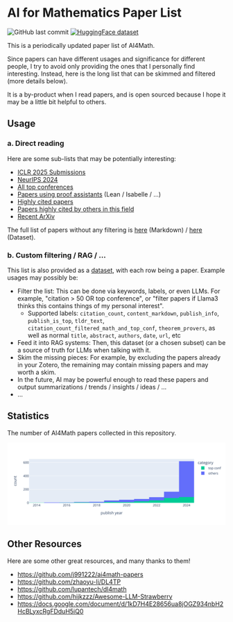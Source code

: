# AI for Mathematics Paper List

![GitHub last commit](https://img.shields.io/github/last-commit/fzyzcjy/ai_math_paper_list)
[![HuggingFace dataset](https://img.shields.io/badge/HuggingFace-dataset-blue)](https://huggingface.co/datasets/fzyzcjy/ai_math_paper_list)

This is a periodically updated paper list of AI4Math.

Since papers can have different usages and significance for different people, I try to avoid only providing the ones that I personally find interesting. Instead, here is the long list that can be skimmed and filtered (more details below).

It is a by-product when I read papers, and is open sourced because I hope it may be a little bit helpful to others.

## Usage

### a. Direct reading

Here are some sub-lists that may be potentially interesting:

* [ICLR 2025 Submissions](render/iclr_2025_submissions.md)
* [NeurIPS 2024](render/neurips_2024.md)
* [All top conferences](render/top_conferences.md)
* [Papers using proof assistants](render/proof_assistants.md) (Lean / Isabelle / ...)
* [Highly cited papers](render/highly_cited.md)
* [Papers highly cited by others in this field](render/highly_cited_ai4math_by_ai4math.md)
* [Recent ArXiv](render/recent_arxiv.md)

The full list of papers without any filtering is [here](render/all.md) (Markdown) / [here](https://huggingface.co/datasets/fzyzcjy/ai_math_paper_list) (Dataset).

### b. Custom filtering / RAG / ...

This list is also provided as a [dataset](https://huggingface.co/datasets/fzyzcjy/ai_math_paper_list), with each row being a paper. Example usages may possibly be:

* Filter the list: This can be done via keywords, labels, or even LLMs. For example, "citation > 50 OR top conference", or "filter papers if Llama3 thinks this contains things of my personal interest".
    * Supported labels: `citation_count`, `content_markdown`, `publish_info`, `publish_is_top`, `tldr_text`, `citation_count_filtered_math_and_top_conf`, `theorem_provers`, as well as normal `title`, `abstract`, `authors`, `date`, `url`, etc
* Feed it into RAG systems: Then, this dataset (or a chosen subset) can be a source of truth for LLMs when talking with it.
* Skim the missing pieces: For example, by excluding the papers already in your Zotero, the remaining may contain missing papers and may worth a skim.
* In the future, AI may be powerful enough to read these papers and output summarizations / trends / insights / ideas / ...
* ...

## Statistics

The number of AI4Math papers collected in this repository.

![Statistics](img/stat.svg)

## Other Resources

Here are some other great resources, and many thanks to them!

* https://github.com/j991222/ai4math-papers
* https://github.com/zhaoyu-li/DL4TP
* https://github.com/lupantech/dl4math
* https://github.com/hijkzzz/Awesome-LLM-Strawberry
* https://docs.google.com/document/d/1kD7H4E28656ua8jOGZ934nbH2HcBLyxcRgFDduH5iQ0
